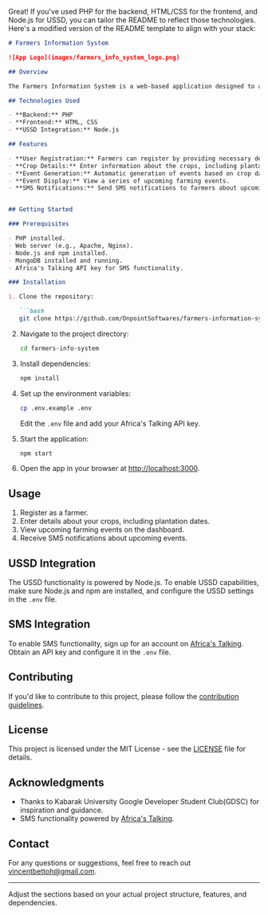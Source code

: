 Great! If you've used PHP for the backend, HTML/CSS for the frontend, and Node.js for USSD, you can tailor the README to reflect those technologies. Here's a modified version of the README template to align with your stack:

```markdown
# Farmers Information System

![App Logo](images/farmers_info_system_logo.png)

## Overview

The Farmers Information System is a web-based application designed to assist farmers in managing and tracking their farming activities. The system allows farmers to register, enter crop details, and generates a series of events such as planting, weeding, spraying, and others. Additionally, the system can send SMS notifications using the Africa's Talking gateway to keep farmers informed about upcoming events.

## Technologies Used

- **Backend:** PHP
- **Frontend:** HTML, CSS
- **USSD Integration:** Node.js

## Features

- **User Registration:** Farmers can register by providing necessary details.
- **Crop Details:** Enter information about the crops, including plantation date.
- **Event Generation:** Automatic generation of events based on crop data.
- **Event Display:** View a series of upcoming farming events.
- **SMS Notifications:** Send SMS notifications to farmers about upcoming events.


## Getting Started

### Prerequisites

- PHP installed.
- Web server (e.g., Apache, Nginx).
- Node.js and npm installed.
- MongoDB installed and running.
- Africa's Talking API key for SMS functionality.

### Installation

1. Clone the repository:

   ```bash
   git clone https://github.com/OnpointSoftwares/farmers-information-system.git
   ```

2. Navigate to the project directory:

   ```bash
   cd farmers-info-system
   ```

3. Install dependencies:

   ```bash
   npm install
   ```

4. Set up the environment variables:

   ```bash
   cp .env.example .env
   ```

   Edit the `.env` file and add your Africa's Talking API key.

5. Start the application:

   ```bash
   npm start
   ```

6. Open the app in your browser at [http://localhost:3000](http://localhost:3000).

## Usage

1. Register as a farmer.
2. Enter details about your crops, including plantation dates.
3. View upcoming farming events on the dashboard.
4. Receive SMS notifications about upcoming events.

## USSD Integration

The USSD functionality is powered by Node.js. To enable USSD capabilities, make sure Node.js and npm are installed, and configure the USSD settings in the `.env` file.

## SMS Integration

To enable SMS functionality, sign up for an account on [Africa's Talking](https://www.africastalking.com/). Obtain an API key and configure it in the `.env` file.

## Contributing

If you'd like to contribute to this project, please follow the [contribution guidelines](CONTRIBUTING.md).

## License

This project is licensed under the MIT License - see the [LICENSE](LICENSE) file for details.

## Acknowledgments

- Thanks to Kabarak University Google Developer Student Club(GDSC) for inspiration and guidance.
- SMS functionality powered by [Africa's Talking](https://www.africastalking.com/).

## Contact

For any questions or suggestions, feel free to reach out vincentbettoh@gmail.com.

---


Adjust the sections based on your actual project structure, features, and dependencies.

